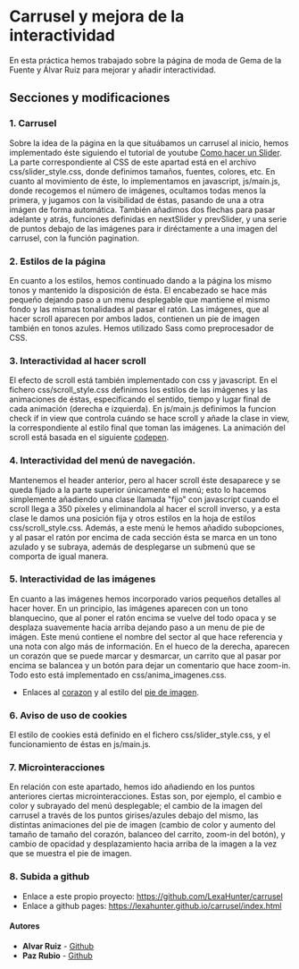 
# Carrusel y mejora de la interactividad

En esta práctica hemos trabajado sobre la página de moda de Gema de la Fuente y Álvar Ruiz para mejorar y añadir interactividad.


## Secciones y modificaciones

### 1. Carrusel
Sobre la idea de la página en la que situábamos un carrusel al inicio, hemos implementado éste siguiendo el tutorial de youtube [Como hacer un Slider](https://www.youtube.com/watch?v=uzLabNV0rmQ). La parte correspondiente al CSS de este apartad está en el archivo css/slider_style.css, donde definimos tamaños, fuentes, colores, etc. En cuanto al movimiento de éste, lo implementamos en javascript, js/main.js, donde recogemos el número de imágenes, ocultamos todas menos la primera, y jugamos con la visibilidad de éstas, pasando de una a otra imágen de forma automática. También añadimos dos flechas para pasar adelante y atrás, funciones definidas en nextSlider y prevSlider, y una serie de puntos debajo de las imágenes para ir diréctamente a una imagen del carrusel, con la función pagination.

### 2. Estilos de la página
En cuanto a los estilos, hemos continuado dando a la página los mismo tonos y mantenido la disposición de ésta. El encabezado se hace más pequeño dejando paso a un menu desplegable que mantiene el mismo fondo y las mismas tonalidades al pasar el ratón. Las imágenes, que al hacer scroll aparecen por ambos lados, contienen un pie de imagen también en tonos azules. Hemos utilizado Sass como preprocesador de CSS.

### 3. Interactividad al hacer scroll
El efecto de scroll está también implementado con css y javascript. En el fichero css/scroll_style.css definimos los estilos de las imágenes y las animaciones de éstas, especificando el sentido, tiempo y lugar final de cada animación (derecha e izquierda). En js/main.js definimos la funcion check if in view que controla cuándo se hace scroll y añade la clase in view, la correspondiente al estilo final que toman las imágenes. La animación del scroll está basada en el siguiente [codepen](https://codepen.io/SitePoint/pen/MwEaQM). 

### 4. Interactividad del menú de navegación.
Mantenemos el header anterior, pero al hacer scroll éste desaparece y se queda fijado a la parte superior únicamente el menú; esto lo hacemos simplemente añadiendo una clase llamada "fijo" con javascript cuando el scroll llega a 350 píxeles y eliminandola al hacer el scroll inverso, y a esta clase le damos una posición fija y otros estilos en la hoja de estilos css/scroll_style.css.
Además, a este menú le hemos añadido subopciones, y al pasar el ratón por encima de cada sección ésta se marca en un tono azulado y se subraya, además de desplegarse un submenú que se comporta de igual manera.

### 5. Interactividad de las imágenes
En cuanto a las imágenes hemos incorporado varios pequeños detalles al hacer hover. En un principio, las imágenes aparecen con un tono blanquecino, que al poner el ratón encima se vuelve del todo opaca y se desplaza suavemente hacia arriba dejando paso a un menu de pie de imágen. Este menú contiene el nombre del sector al que hace referencia y una nota con algo más de información. En el hueco de la derecha, aparecen un corazón que se puede marcar y desmarcar, un carrito que al pasar por encima se balancea y un botón para dejar un comentario que hace zoom-in. Todo esto está implementado en css/anima_imagenes.css.
* Enlaces al [corazon](https://codepen.io/anon/pen/mXPBLG) y al estilo del [pie de imagen](https://tympanus.net/codrops/2013/06/18/caption-hover-effects/).

### 6. Aviso de uso de cookies
El estilo de cookies está definido en el fichero css/slider_style.css, y el funcionamiento de éstas en js/main.js.

### 7. Microinteracciones
En relación con este apartado, hemos ido añadiendo en los puntos anteriores ciertas microinteracciones. Estas son, por ejemplo, el cambio e color y subrayado del menú desplegable; el cambio de la imagen del carrusel a través de los puntos girises/azules debajo del mismo, las distintas animaciones del pie de imagen (cambio de color y aumento del tamaño de tamaño del corazón, balanceo del carrito, zoom-in del botón), y cambio de opacidad y desplazamiento hacia arriba de la imagen a la vez que se muestra el pie de imagen.

### 8. Subida a github
* Enlace a este propio proyecto: https://github.com/LexaHunter/carrusel
* Enlace a github pages: https://lexahunter.github.io/carrusel/index.html

#### Autores

* **Alvar Ruiz** - [Github](https://github.com/alvar-ruiz)
* **Paz Rubio** - [Github](https://github.com/LexaHunter)


